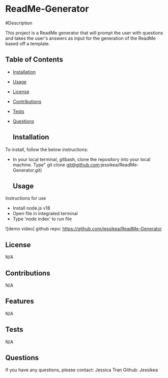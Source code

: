 # ReadMe-Generator

#Description

This project is a ReadMe generator that will prompt the user with questions and takes the user's answers as input for the generation of the ReadMe based off a template. 

  ## Table of Contents 
  
  - [Installation](#installation)
  - [Usage](#usage)
  - [License](#license)
  - [Contributions](#contributions)
  - [Tests](#tests)
  - [Questions](#questions)

    ## Installation
  To install, follow the below instructions:
  - In your local terminal, gitbash, clone the repository into your local machine. Type" git clone git@github.com:jessikea/ReadMe-Generator.git) 

    ## Usage
  Instructions for use
  - Install node.js v18
  - Open file in integrated terminal
  - Type 'node index' to run file

  ![demo video]
  github repo: https://github.com/jessikea/ReadMe-Generator
 
  ## License
  N/A
  
  ## Contributions
  N/A

  ## Features
  
  N/A

  ## Tests

  N/A
    
  ## Questions
  If you have any questions, please contact: Jessica Tran 
  Github: Jessikea